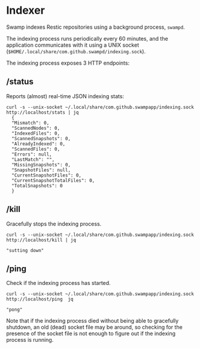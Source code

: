 # Indexer

Swamp indexes Restic repositories using a background process, `swampd`.

The indexing process runs periodically every 60 minutes, and the application communicates with it using a UNIX socket (`$HOME/.local/share/com.github.swampd/indexing.sock`).

The indexing process exposes 3 HTTP endpoints:

## /status

Reports (almost) real-time JSON indexing stats:

```
curl -s --unix-socket ~/.local/share/com.github.swampapp/indexing.sock http://localhost/stats | jq
  {
  "Mismatch": 0,
  "ScannedNodes": 0,
  "IndexedFiles": 0,
  "ScannedSnapshots": 0,
  "AlreadyIndexed": 0,
  "ScannedFiles": 0,
  "Errors": null,
  "LastMatch": "",
  "MissingSnapshots": 0,
  "SnapshotFiles": null,
  "CurrentSnapshotFiles": 0,
  "CurrentSnapshotTotalFiles": 0,
  "TotalSnapshots": 0
  }
```

## /kill

Gracefully stops the indexing process.


```
curl -s --unix-socket ~/.local/share/com.github.swampapp/indexing.sock http://localhost/kill | jq

"sutting down"
```

## /ping

Check if the indexing process has started.

```
curl -s --unix-socket ~/.local/share/com.github.swampapp/indexing.sock http://localhost/ping  jq

"pong"
```

Note that if the indexing process died without being able to gracefully shutdown, an old (dead) socket file may be around, so checking for the presence of the socket file is not enough to figure out if the indexing process is running.
